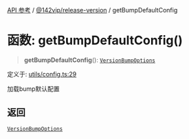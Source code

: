 [API 参考](../../../index.md) / [@142vip/release-version](../index.md) / getBumpDefaultConfig

# 函数: getBumpDefaultConfig()

> **getBumpDefaultConfig**(): [`VersionBumpOptions`](../interfaces/VersionBumpOptions.md)

定义于: [utils/config.ts:29](https://github.com/142vip/core-x/blob/d4a5b2e7c860b49a40d6ff85745b241507ccf1fd/packages/release-version/src/utils/config.ts#L29)

加载bump默认配置

## 返回

[`VersionBumpOptions`](../interfaces/VersionBumpOptions.md)
